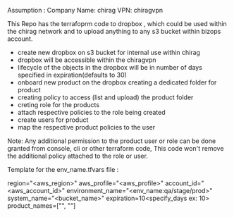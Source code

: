 Assumption :
Company Name: chirag
VPN: chiragvpn


This Repo has the terrafoprm code to dropbox , which could be used within the chirag network and to upload anything to any s3 bucket within bizops account.

- create new dropbox on s3 bucket for internal use within chirag
- dropbox will be accessible within the chiragvpn
- lifecycle of the objects in the dropbox will be in number of days specified in expiration(defaults to 30) 
- onboard new product on the dropbox creating a dedicated folder for product
- creating policy to access (list and upload) the product folder
- creting role for the products
- attach respective policies to the role being created
- create users for product 
- map the respective product policies to the user 


Note: Any additional permission to the product user or role can be done granted from console, cli or other terraform code, This code won't remove the additional policy attached to the role or user.

Template for the env_name.tfvars file :

region="<aws_region>"
aws_profile="<aws_profile>"
account_id="<aws_account_id>"
environment_name="<env_name:qa/stage/prod>"
system_name="<bucket_name>"
expiration=10<specify_days ex: 10>
product_names=["<product1>", "<product2>"]